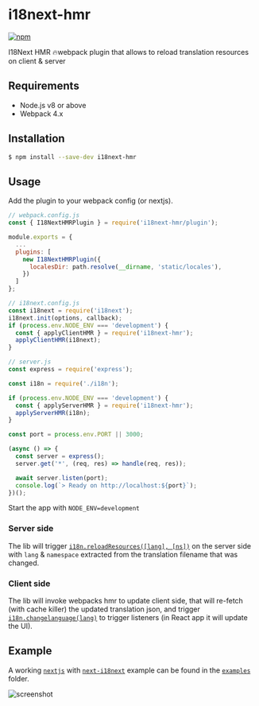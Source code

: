 # i18next-hmr
[![npm](https://img.shields.io/npm/v/i18next-hmr.svg)](https://www.npmjs.com/package/i18next-hmr)
 
I18Next HMR 🔥webpack plugin that allows to reload translation resources on client &amp; server    
  
## Requirements    
 - Node.js v8 or above    
- Webpack 4.x    
    
## Installation    
 ```sh 
 $ npm install --save-dev i18next-hmr 
 ```    
## Usage    
 Add the plugin to your webpack config (or nextjs).    
<!-- prettier-ignore-start -->
```js 
// webpack.config.js 
const { I18NextHMRPlugin } = require('i18next-hmr/plugin');    

module.exports = {  
  ...
  plugins: [    
    new I18NextHMRPlugin({  
      localesDir: path.resolve(__dirname, 'static/locales'),    
    }) 
  ]
}; 
```
<!-- prettier-ignore-start -->    
```js 
// i18next.config.js 
const i18next = require('i18next'); 
i18next.init(options, callback);    
if (process.env.NODE_ENV === 'development') {    
  const { applyClientHMR } = require('i18next-hmr');    
  applyClientHMR(i18next); 
}
```

<!-- prettier-ignore-start -->    
```js 
// server.js 
const express = require('express');

const i18n = require('./i18n');

if (process.env.NODE_ENV === 'development') {
  const { applyServerHMR } = require('i18next-hmr');
  applyServerHMR(i18n);
}

const port = process.env.PORT || 3000;

(async () => {
  const server = express();
  server.get('*', (req, res) => handle(req, res));

  await server.listen(port);
  console.log(`> Ready on http://localhost:${port}`);
})();

``` 
Start the app with `NODE_ENV=development`
   
### Server side  
The lib will trigger [`i18n.reloadResources([lang], [ns])`](https://www.i18next.com/overview/api#reloadresources) on the server side with `lang` & `namespace` extracted from the translation filename that was changed. 
  
### Client side  
The lib will invoke webpacks hmr to update client side, that will re-fetch (with cache killer) the updated translation json, and trigger [`i18n.changelanguage(lang)`](https://www.i18next.com/overview/api#changelanguage) to trigger listeners (in React app it will update the UI).  
  
## Example  
A working [`nextjs`](https://github.com/zeit/next.js) with [`next-i18next`](https://github.com/isaachinman/next-i18next) example can be found in the [`examples`](https://github.com/felixmosh/i18next-hmr/tree/master/examples) folder.

![screenshot](https://user-images.githubusercontent.com/9304194/70315852-1c8ac580-1823-11ea-9b74-f265020cc6f2.gif)
